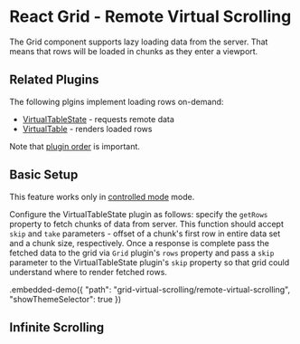 # React Grid - Remote Virtual Scrolling

The Grid component supports lazy loading data from the server. That means that rows will be loaded in chunks as they enter a viewport.

## Related Plugins

The following plgins implement loading rows on-demand:

- [VirtualTableState](../reference/virtual-table-state.md) - requests remote data
- [VirtualTable](../reference/virtual-table.md) - renders loaded rows

Note that [plugin order](./plugin-overview.md#plugin-order) is important.

## Basic Setup

This feature works only in [controlled mode](controlled-and-uncontrolled-modes.md) mode.

Configure the VirtualTableState plugin as follows: specify the `getRows` property to fetch chunks of data from server. This function should accept `skip` and `take` parameters - offset of a chunk's first row in entire data set and a chunk size, respectively. Once a response is complete pass the fetched data to the grid via `Grid` plugin's `rows` property and pass a `skip` parameter to the VirtualTableState plugin's `skip` property so that grid could understand where to render fetched rows.

.embedded-demo({ "path": "grid-virtual-scrolling/remote-virtual-scrolling", "showThemeSelector": true })

## Infinite Scrolling
